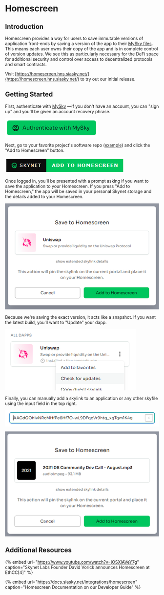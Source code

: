 # Homescreen

## Introduction

Homescreen provides a way for users to save immutable versions of application front-ends by saving a version of the app to their [MySky files](https://docs.siasky.net/skynet-topics/mysky-and-dacs/mysky-files). This means each user owns their copy of the app and is in complete control of version updates. We see this as particularly necessary for the DeFi space for additional security and control over access to decentralized protocols and smart contracts.

Visit [https://homescreen.hns.siasky.net/](https://homescreen.hns.siasky.net/) to try out our initial release.

## Getting Started

First, authenticate with [MySky](mysky.md) —if you don't have an account, you can "sign up" and you'll be given an account recovery phrase.

![](../.gitbook/assets/image%20%285%29.png)

Next, go to your favorite project's software repo \([example](https://github.com/SkynetLabs/uniswap-interface)\) and click the "Add to Homescreen" button.

![](../.gitbook/assets/image%20%282%29.png)

Once logged in, you'll be presented with a prompt asking if you want to save the application to your Homescreen. If you press "Add to Homescreen," the app will be saved in your personal Skynet storage and the details added to your Homescreen.

![](../.gitbook/assets/image%20%281%29.png)

Because we're saving the exact version, it acts like a snapshot. If you want the latest build, you'll want to "Update" your dapp.

![](../.gitbook/assets/image%20%283%29.png)

Finally, you can manually add a skylink to an application or any other skyfile using the input field in the top right.

![Manually add a skylink to your Homescreen](../.gitbook/assets/image%20%284%29.png)

![Use this tool to pin files on Skynet and add a link to your Homescreen](../.gitbook/assets/image%20%286%29.png)

## Additional Resources

{% embed url="https://www.youtube.com/watch?v=jOSXlAVeY7g" caption="Skynet Labs Founder David Vorick announces Homescreen at EthCC\[4\]" %}

{% embed url="https://docs.siasky.net/integrations/homescreen" caption="Homescreen Documentation on our Developer Guide" %}



